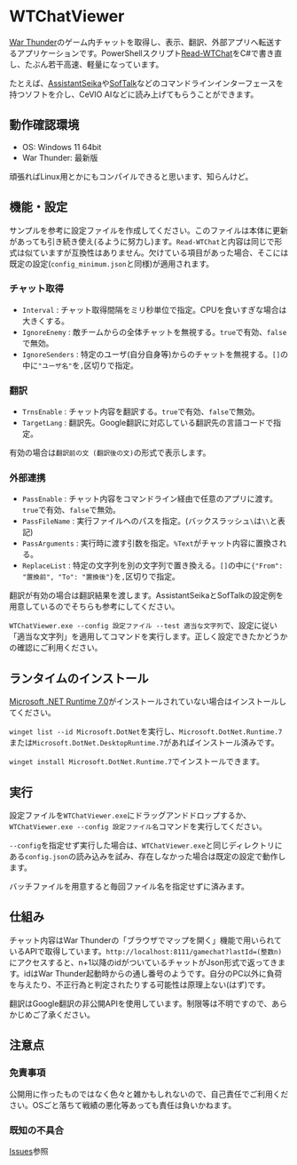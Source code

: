 # WTChatViewer

[War Thunder](https://warthunder.com)のゲーム内チャットを取得し、表示、翻訳、外部アプリへ転送するアプリケーションです。PowerShellスクリプト[Read-WTChat](https://github.com/OER1057/Read-WTChat)をC#で書き直し、たぶん若干高速、軽量になっています。

たとえば、[AssistantSeika](https://hgotoh.jp/wiki/doku.php/documents/voiceroid/assistantseika/)や[SofTalk](https://w.atwiki.jp/softalk/)などのコマンドラインインターフェースを持つソフトを介し、CeVIO AIなどに読み上げてもらうことができます。

## 動作確認環境

- OS: Windows 11 64bit
- War Thunder: 最新版

頑張ればLinux用とかにもコンパイルできると思います、知らんけど。

## 機能・設定

サンプルを参考に設定ファイルを作成してください。このファイルは本体に更新があっても引き続き使え(るように努力し)ます。`Read-WTChat`と内容は同じで形式は似ていますが互換性はありません。欠けている項目があった場合、そこには既定の設定(`config_minimum.json`と同様)が適用されます。

### チャット取得

- `Interval` : チャット取得間隔をミリ秒単位で指定。CPUを食いすぎな場合は大きくする。
- `IgnoreEnemy` : 敵チームからの全体チャットを無視する。`true`で有効、`false`で無効。
- `IgnoreSenders` : 特定のユーザ(自分自身等)からのチャットを無視する。`[]`の中に`"ユーザ名"`を`,`区切りで指定。

### 翻訳

- `TrnsEnable` : チャット内容を翻訳する。`true`で有効、`false`で無効。
- `TargetLang` : 翻訳先。Google翻訳に対応している翻訳先の言語コードで指定。

有効の場合は`翻訳前の文 (翻訳後の文)`の形式で表示します。

### 外部連携

- `PassEnable` : チャット内容をコマンドライン経由で任意のアプリに渡す。`true`で有効、`false`で無効。
- `PassFileName` : 実行ファイルへのパスを指定。(バックスラッシュ`\`は`\\`と表記)
- `PassArguments` : 実行時に渡す引数を指定。`%Text`がチャット内容に置換される。
- `ReplaceList` : 特定の文字列を別の文字列で置き換える。`[]`の中に`{"From": "置換前", "To": "置換後"}`を`,`区切りで指定。

翻訳が有効の場合は翻訳結果を渡します。AssistantSeikaとSofTalkの設定例を用意しているのでそちらも参考にしてください。

`WTChatViewer.exe --config 設定ファイル --test 適当な文字列`で、設定に従い「適当な文字列」を適用してコマンドを実行します。正しく設定できたかどうかの確認にご利用ください。

## ランタイムのインストール

[Microsoft .NET Runtime 7.0](https://dotnet.microsoft.com/ja-jp/download/dotnet/7.0)がインストールされていない場合はインストールしてください。

`winget list --id Microsoft.DotNet`を実行し、`Microsoft.DotNet.Runtime.7`または`Microsoft.DotNet.DesktopRuntime.7`があればインストール済みです。

`winget install Microsoft.DotNet.Runtime.7`でインストールできます。

## 実行

設定ファイルを`WTChatViewer.exe`にドラッグアンドドロップするか、`WTChatViewer.exe --config 設定ファイル名`コマンドを実行してください。

`--config`を指定せず実行した場合は、`WTChatViewer.exe`と同じディレクトリにある`config.json`の読み込みを試み、存在しなかった場合は既定の設定で動作します。

バッチファイルを用意すると毎回ファイル名を指定せずに済みます。

## 仕組み

チャット内容はWar Thunderの「ブラウザでマップを開く」機能で用いられているAPIで取得しています。`http://localhost:8111/gamechat?lastId=(整数n)`にアクセスすると、n+1以降のidがついているチャットがJson形式で返ってきます。idはWar Thunder起動時からの通し番号のようです。自分のPC以外に負荷を与えたり、不正行為と判定されたりする可能性は原理上ない(はず)です。

翻訳はGoogle翻訳の非公開APIを使用しています。制限等は不明ですので、あらかじめご了承ください。

## 注意点

### 免責事項

公開用に作ったものではなく色々と雑かもしれないので、自己責任でご利用ください。OSごと落ちて戦績の悪化等あっても責任は負いかねます。

### 既知の不具合

[Issues](https://github.com/OER1057/WTChatViewer/issues)参照